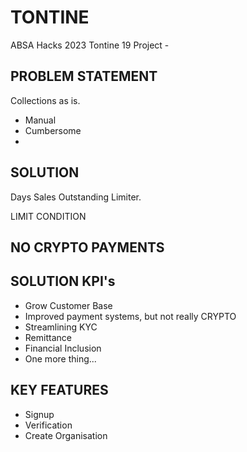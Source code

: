 # TONTINE
ABSA Hacks 2023 Tontine 19 Project - 

##

## PROBLEM STATEMENT
 Collections as is.
- Manual
- Cumbersome
- 

## SOLUTION
Days Sales Outstanding Limiter.

LIMIT CONDITION
## NO CRYPTO PAYMENTS

## SOLUTION KPI's
- Grow Customer Base
- Improved payment systems, but not really CRYPTO
- Streamlining KYC
- Remittance
- Financial Inclusion 
- One more thing...

## KEY FEATURES

- Signup 
- Verification
- Create Organisation

